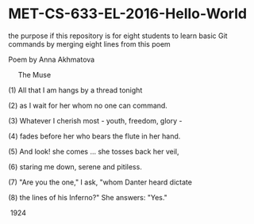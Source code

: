 # MET-CS-633-EL-2016-Hello-World
the purpose if this repository is for eight students to learn basic Git commands by merging eight lines from this poem


Poem by Anna Akhmatova

     The Muse

(1) All that I am hangs by a thread tonight

(2) as I wait for her whom no one can command.

(3) Whatever I cherish most - youth, freedom, glory -

(4) fades before her who bears the flute in her hand.


(5) And look! she comes ... she tosses back her veil,

(6) staring me down, serene and pitiless.

(7) "Are you the one," I ask, "whom Danter heard dictate

(8) the lines of his Inferno?" She answers: "Yes."

 1924 



